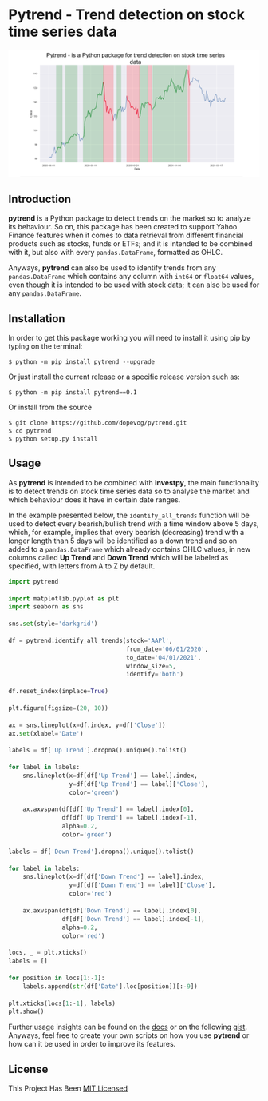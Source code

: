 # Pytrend - Trend detection on stock time series data

<p align="center">
  <img src="images/pytrend.png"/>
</p>

## Introduction

**pytrend** is a Python package to detect trends on the market so to analyze its behaviour. So on, this package
has been created to support Yahoo Finance features when it comes to data retrieval
from different financial products such as stocks, funds or ETFs; and it is intended to be combined with it, 
but also with every `pandas.DataFrame`, formatted as OHLC.

Anyways, **pytrend** can also be used to identify trends from any `pandas.DataFrame` which contains any column with
`int64` or `float64` values, even though it is intended to be used with stock data; it can also be used for any
`pandas.DataFrame`.

## Installation

In order to get this package working you will need to install it using pip by typing on the terminal:

```
$ python -m pip install pytrend --upgrade
```

Or just install the current release or a specific release version such as:

```
$ python -m pip install pytrend==0.1
```

Or install from the source

```
$ git clone https://github.com/dopevog/pytrend.git
$ cd pytrend
$ python setup.py install
```

## Usage

As **pytrend** is intended to be combined with **investpy**, the main functionality is to
detect trends on stock time series data so to analyse the market and which behaviour does it have
in certain date ranges.

In the example presented below, the ``identify_all_trends`` function will be used to detect every bearish/bullish trend
with a time window above 5 days, which, for example, implies that every bearish (decreasing) trend with a longer
length than 5 days will be identified as a down trend and so on added to a ``pandas.DataFrame`` which already contains
OHLC values, in new columns called **Up Trend** and **Down Trend** which will be labeled as specified, with letters 
from A to Z by default.

````python
import pytrend

import matplotlib.pyplot as plt
import seaborn as sns

sns.set(style='darkgrid')

df = pytrend.identify_all_trends(stock='AAPl',
                                 from_date='06/01/2020',
                                 to_date='04/01/2021',
                                 window_size=5,
                                 identify='both')

df.reset_index(inplace=True)

plt.figure(figsize=(20, 10))

ax = sns.lineplot(x=df.index, y=df['Close'])
ax.set(xlabel='Date')

labels = df['Up Trend'].dropna().unique().tolist()

for label in labels:
    sns.lineplot(x=df[df['Up Trend'] == label].index,
                 y=df[df['Up Trend'] == label]['Close'],
                 color='green')

    ax.axvspan(df[df['Up Trend'] == label].index[0],
               df[df['Up Trend'] == label].index[-1],
               alpha=0.2,
               color='green')

labels = df['Down Trend'].dropna().unique().tolist()

for label in labels:
    sns.lineplot(x=df[df['Down Trend'] == label].index,
                 y=df[df['Down Trend'] == label]['Close'],
                 color='red')

    ax.axvspan(df[df['Down Trend'] == label].index[0],
               df[df['Down Trend'] == label].index[-1],
               alpha=0.2,
               color='red')
               
locs, _ = plt.xticks()
labels = []

for position in locs[1:-1]:
    labels.append(str(df['Date'].loc[position])[:-9])

plt.xticks(locs[1:-1], labels)
plt.show()
````

Further usage insights can be found on the [docs](https://pytrend.readthedocs.io/) or on the following 
[gist](https://gist.github.com/dopevog/98f94dcfec59f78a16ad2edbf464ce75#file-identify_all_trends-py). Anyways, 
feel free to create your own scripts on how you use **pytrend** or how can it be used in order to improve its features.

## License
This Project Has Been [MIT Licensed](LICENSE)
